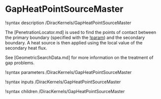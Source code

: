 # GapHeatPointSourceMaster

!syntax description /DiracKernels/GapHeatPointSourceMaster

The [PenetrationLocator.md] is used to find the points of contact between the primary boundary
(specified with the [!param](/DiracKernels/GapHeatPointSourceMaster/boundary)) and the secondary boundary.
A heat source is then applied using the local value of the secondary heat flux.

See [GeometricSearchData.md] for more information on the treatment of gap problems.

!syntax parameters /DiracKernels/GapHeatPointSourceMaster

!syntax inputs /DiracKernels/GapHeatPointSourceMaster

!syntax children /DiracKernels/GapHeatPointSourceMaster
